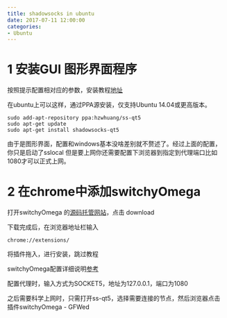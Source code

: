 ```yaml
---
title: shadowsocks in ubuntu
date: 2017-07-11 12:00:00
categories: 
- Ubuntu
---
```


# 1 安装GUI 图形界面程序

按照提示配置相对应的参数，安装教程[地址](https://github.com/shadowsocks/shadowsocks-qt5/wiki/%E5%AE%89%E8%A3%85%E6%8C%87%E5%8D%97)

在ubuntu上可以这样，通过PPA源安装，仅支持Ubuntu 14.04或更高版本。

```
sudo add-apt-repository ppa:hzwhuang/ss-qt5
sudo apt-get update
sudo apt-get install shadowsocks-qt5
```

由于是图形界面，配置和windows基本没啥差别就不赘述了。经过上面的配置，你只是启动了sslocal 但是要上网你还需要配置下浏览器到指定到代理端口比如1080才可以正式上网。

# 2 在chrome中添加switchyOmega

打开switchyOmega 的[源码托管网站](https://github.com/FelisCatus/SwitchyOmega/releases)，点击 download

下载完成后，在浏览器地址栏输入

```
chrome://extensions/
```

将插件拖入，进行安装，跳过教程

switchyOmega配置详细说明[参考](https://github.com/FelisCatus/SwitchyOmega/wiki/GFWList)

配置代理时，输入方式为SOCKET5，地址为127.0.0.1，端口为1080

之后需要科学上网时，只需打开ss-qt5，选择需要连接的节点，然后浏览器点击插件switchyOmega - GFWed
